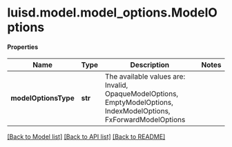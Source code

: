 # luisd.model.model_options.ModelOptions

#### Properties
Name | Type | Description | Notes
------------ | ------------- | ------------- | -------------
**modelOptionsType** | **str** | The available values are: Invalid, OpaqueModelOptions, EmptyModelOptions, IndexModelOptions, FxForwardModelOptions | 

[[Back to Model list]](../../README.md#documentation-for-models) [[Back to API list]](../../README.md#documentation-for-api-endpoints) [[Back to README]](../../README.md)

